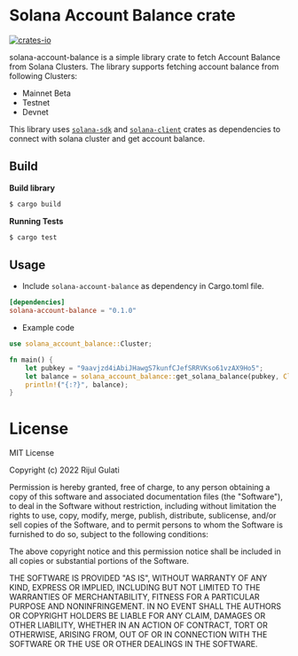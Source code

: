# Solana Account Balance crate

[![crates-io](https://img.shields.io/badge/crates.io-v0.1.0-blue)](https://crates.io/crates/solana-account-balance)

solana-account-balance is a simple library crate to fetch Account Balance from Solana Clusters.
The library supports fetching account balance from following Clusters:

- Mainnet Beta
- Testnet
- Devnet

This library uses [`solana-sdk`](https://crates.io/crates/solana-sdk) and [`solana-client`](https://crates.io/crates/solana-client) crates as dependencies to connect with solana cluster and get account balance.

## Build

**Build library**

```bash
$ cargo build
```

**Running Tests**

```bash
$ cargo test
```

## Usage

- Include `solana-account-balance` as dependency in Cargo.toml file.

```toml
[dependencies]
solana-account-balance = "0.1.0"
```

- Example code

```rust
use solana_account_balance::Cluster;

fn main() {
    let pubkey = "9aavjzd4iAbiJHawgS7kunfCJefSRRVKso61vzAX9Ho5";
    let balance = solana_account_balance::get_solana_balance(pubkey, Cluster::Devnet.unwrap();
    println!("{:?}", balance);
}
```

# License

MIT License

Copyright (c) 2022 Rijul Gulati

Permission is hereby granted, free of charge, to any person obtaining a copy
of this software and associated documentation files (the "Software"), to deal
in the Software without restriction, including without limitation the rights
to use, copy, modify, merge, publish, distribute, sublicense, and/or sell
copies of the Software, and to permit persons to whom the Software is
furnished to do so, subject to the following conditions:

The above copyright notice and this permission notice shall be included in all
copies or substantial portions of the Software.

THE SOFTWARE IS PROVIDED "AS IS", WITHOUT WARRANTY OF ANY KIND, EXPRESS OR
IMPLIED, INCLUDING BUT NOT LIMITED TO THE WARRANTIES OF MERCHANTABILITY,
FITNESS FOR A PARTICULAR PURPOSE AND NONINFRINGEMENT. IN NO EVENT SHALL THE
AUTHORS OR COPYRIGHT HOLDERS BE LIABLE FOR ANY CLAIM, DAMAGES OR OTHER
LIABILITY, WHETHER IN AN ACTION OF CONTRACT, TORT OR OTHERWISE, ARISING FROM,
OUT OF OR IN CONNECTION WITH THE SOFTWARE OR THE USE OR OTHER DEALINGS IN THE
SOFTWARE.
